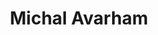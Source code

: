 ---
category: residents
layout: post
title: Michal Avarham
profession: material / product design
website: www.michalavraham.com
image: 
 
  - /images/residents/michalavraham_02.png
  - /images/residents/michalavraham_01.png
  - /images/residents/michalavraham_03.png

---